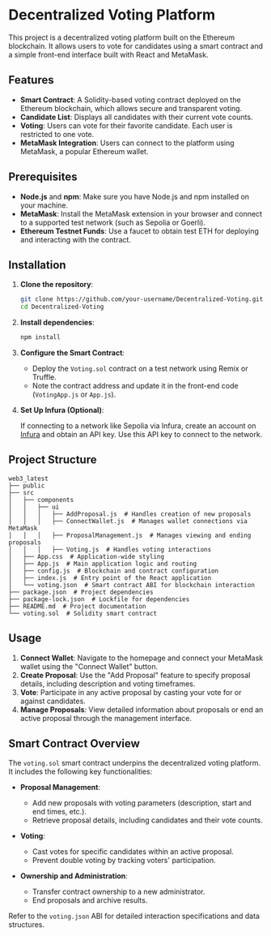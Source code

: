 # Decentralized Voting Platform

This project is a decentralized voting platform built on the Ethereum blockchain. It allows users to vote for candidates using a smart contract and a simple front-end interface built with React and MetaMask.

## Features

- **Smart Contract**: A Solidity-based voting contract deployed on the Ethereum blockchain, which allows secure and transparent voting.
- **Candidate List**: Displays all candidates with their current vote counts.
- **Voting**: Users can vote for their favorite candidate. Each user is restricted to one vote.
- **MetaMask Integration**: Users can connect to the platform using MetaMask, a popular Ethereum wallet.

## Prerequisites

- **Node.js** and **npm**: Make sure you have Node.js and npm installed on your machine.
- **MetaMask**: Install the MetaMask extension in your browser and connect to a supported test network (such as Sepolia or Goerli).
- **Ethereum Testnet Funds**: Use a faucet to obtain test ETH for deploying and interacting with the contract.

## Installation

1. **Clone the repository**:

    ```bash
    git clone https://github.com/your-username/Decentralized-Voting.git
    cd Decentralized-Voting
    ```

2. **Install dependencies**:

    ```bash
    npm install
    ```

3. **Configure the Smart Contract**:

    - Deploy the `Voting.sol` contract on a test network using Remix or Truffle.
    - Note the contract address and update it in the front-end code (`VotingApp.js` or `App.js`).

4. **Set Up Infura (Optional)**:

    If connecting to a network like Sepolia via Infura, create an account on [Infura](https://infura.io/) and obtain an API key. Use this API key to connect to the network.

## Project Structure

```
web3_latest
├── public
├── src
│   ├── components
│   │   ├── ui
│   │   │   ├── AddProposal.js  # Handles creation of new proposals
│   │   │   ├── ConnectWallet.js  # Manages wallet connections via MetaMask
│   │   │   ├── ProposalManagement.js  # Manages viewing and ending proposals
│   │   │   ├── Voting.js  # Handles voting interactions
│   ├── App.css  # Application-wide styling
│   ├── App.js  # Main application logic and routing
│   ├── config.js  # Blockchain and contract configuration
│   ├── index.js  # Entry point of the React application
│   └── voting.json  # Smart contract ABI for blockchain interaction
├── package.json  # Project dependencies
├── package-lock.json  # Lockfile for dependencies
├── README.md  # Project documentation
└── voting.sol  # Solidity smart contract
```

## Usage

1. **Connect Wallet**: Navigate to the homepage and connect your MetaMask wallet using the "Connect Wallet" button.
2. **Create Proposal**: Use the "Add Proposal" feature to specify proposal details, including description and voting timeframes.
3. **Vote**: Participate in any active proposal by casting your vote for or against candidates.
4. **Manage Proposals**: View detailed information about proposals or end an active proposal through the management interface.

## Smart Contract Overview

The `voting.sol` smart contract underpins the decentralized voting platform. It includes the following key functionalities:

- **Proposal Management**:
  - Add new proposals with voting parameters (description, start and end times, etc.).
  - Retrieve proposal details, including candidates and their vote counts.

- **Voting**:
  - Cast votes for specific candidates within an active proposal.
  - Prevent double voting by tracking voters' participation.

- **Ownership and Administration**:
  - Transfer contract ownership to a new administrator.
  - End proposals and archive results.

Refer to the `voting.json` ABI for detailed interaction specifications and data structures.
